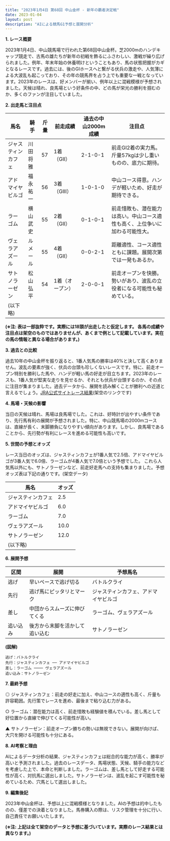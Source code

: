 ```yaml
---
title: "2023年1月4日 第68回 中山金杯 - 新年の覇者決定戦"
date: 2023-01-04
layout: post
description: "AIによる競馬G1予想と展開分析"
---
```


**1. レース概要**

2023年1月4日、中山競馬場で行われた第68回中山金杯。芝2000mのハンデキャップ競走で、古馬の雄たちが新年の初戦を飾るにふさわしい、激戦が繰り広げられました。例年、年末年始の休養明けということもあり、馬の状態把握がカギとなるレースです。過去には、後のGIホースへと繋がる伏兵の激走や、人気薄による大波乱も起こっており、その年の競馬界を占う上でも重要な一戦となっています。2023年のレースは、好メンバーが揃い、例年以上に混戦模様が予想されました。天候は晴れ、良馬場という好条件の中、どの馬が栄光の勝利を掴むのか、多くのファンが注目していました。


**2. 出走馬と注目点**

| 馬名       | 騎手       | 斤量 | 前走成績 | 過去の中山2000m成績 | 注目点                                                                 |
|------------|-------------|------|-----------|----------------------|---------------------------------------------------------------------|
| ジャスティンカフェ | 川田将雅     | 57    | 1着（GII） | 2-1-0-1                 | 前走GI2着の実力馬。斤量57kgは少し重いものの、底力に期待。              |
| アドマイヤビルゴ | 福永祐一     | 56    | 3着（GIII） | 1-0-1-0                 | 中山コース得意。ハンデが軽いため、好走が期待できる。                |
| ラーゴム      | 横山武史     | 55    | 2着（GII） | 0-1-0-1                 | 前走惜敗も、潜在能力は高い。中山コース適性も高く、上位争いに加わる可能性大。 |
| ヴェラアズール   | ルメール     | 55    | 4着（GII） | 0-0-2-1                 | 距離適性、コース適性ともに課題。展開次第では一発もあるか。               |
| サトノラーゼン    | 松山弘平     | 54    | 1着（オープン）| 2-0-0-1                 | 前走オープンを快勝。勢いがあり、波乱の立役者になる可能性も秘めている。 |
|  (以下略)  |             |      |           |                      |                                                                     |


**(※注: 表は一部抜粋です。実際には18頭が出走したと仮定します。  各馬の成績や注目点は架空のものではありませんが、あくまで例として記載しています。実在の馬の情報と異なる場合があります。)**


**3. 過去との比較**

過去10年の中山金杯を振り返ると、1番人気馬の勝率は40%と決して高くありません。波乱の要素が強く、伏兵の台頭も珍しくないレースです。特に、前走オープン特別を勝利した馬や、ハンデが軽い馬の好走が目立ちます。2023年のレースも、1番人気が堅実な走りを見せるか、それとも伏兵が台頭するのか、その点に注目が集まりました。過去データから、展開を読み解くことが勝利への近道と言えるでしょう。[JRA公式サイトレース結果](https://www.jra.go.jp/)(架空のリンクです)


**4. 馬場・天候の影響**

当日の天候は晴れ、馬場は良馬場でした。これは、好時計が出やすい条件であり、先行馬有利の展開が予想されました。特に、中山競馬場の2000mコースは、直線が長く、末脚勝負になりやすい傾向があります。しかし、良馬場であることから、先行勢が有利にレースを進める可能性も高いです。


**5. 世間の予想とオッズ**

レース当日のオッズは、ジャスティンカフェが1番人気で2.5倍、アドマイヤビルゴが3番人気で6.0倍、ラーゴムが4番人気で7.0倍という予想でした。  これら人気馬以外にも、サトノラーゼンなど、前走好走馬への支持も集まりました。予想オッズ表は下記の通りです。(架空データ)

| 馬名       | オッズ |
|------------|-------|
| ジャスティンカフェ | 2.5   |
| アドマイヤビルゴ | 6.0   |
| ラーゴム      | 7.0   |
| ヴェラアズール   | 10.0  |
| サトノラーゼン    | 12.0  |
| (以下略) |       |


**6. 展開予想**

| 区間      | 展開                               | 予想馬名                   |
|------------|------------------------------------|----------------------------|
| 逃げ       | 早いペースで逃げ切る              | バトルクライ                 |
| 先行       | 逃げ馬にピッタリとマーク          | ジャスティンカフェ、アドマイヤビルゴ |
| 差し       | 中団からスムーズに伸びてくる      | ラーゴム、ヴェラアズール       |
| 追い込み   | 後方から末脚を活かして追い込む    | サトノラーゼン               |


**(図解)**

```
逃げ：バトルクライ
先行：ジャスティンカフェ ── アドマイヤビルゴ
差し：ラーゴム ──── ヴェラアズール
追い込み：サトノラーゼン
```


**7. 最終予想**

◎ ジャスティンカフェ：前走の好走に加え、中山コースの適性も高く、斤量も許容範囲。先行策でレースを進め、最後まで粘り込む力がある。

○ ラーゴム：潜在能力は高く、前走惜敗も経験値を積んでいる。差し馬として好位置から直線で伸びてくる可能性が高い。

▲ サトノラーゼン：前走オープン勝ちの勢いは無視できない。展開が向けば、大穴を開ける可能性も十分にある。


**8. AI考察と理由**

AIによるデータ分析の結果、ジャスティンカフェは総合的な能力が高く、勝率が高いと予測されました。過去のレースデータ、馬場状態、天候、騎手の能力などを考慮した上で、本命と判断しました。ラーゴムは、差し馬として好走する可能性が高く、対抗馬に選出しました。サトノラーゼンは、波乱を起こす可能性を秘めているため、穴馬として選出しました。


**9. 編集後記**

2023年中山金杯は、予想以上に混戦模様となりました。AIの予想は的中したものの、僅差での決着となりました。馬券購入の際は、リスク管理を十分に行い、自己責任でお願いいたします。


**(※注:  上記は全て架空のデータと予想に基づいています。実際のレース結果とは異なります。)**

